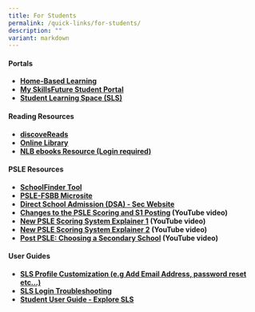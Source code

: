 ```yaml
---
title: For Students
permalink: /quick-links/for-students/
description: ""
variant: markdown
---
```

#### Portals

* [**Home-Based Learning**](https://sites.google.com/moe.edu.sg/gesps-hbl/home?authuser=1)
* [**My SkillsFuture Student Portal**](https://www.myskillsfuture.gov.sg/content/student/en/primary.html)
* [**Student Learning Space (SLS)**](https://vle.learning.moe.edu.sg/login)


#### Reading Resources

*   [**discoveReads**](http://www.nlb.gov.sg/discovereads/)
*   [**Online Library**](https://schoolibrary.moe.edu.sg/ganengsengpri/cgi-bin/spydus.exe/MSGTRN/WPAC/HOME)
*   [**NLB ebooks Resource (Login required)**](http://eresources.nlb.gov.sg/main/Browse?browseBy=children)

#### PSLE Resources

*   [**SchoolFinder Tool**](https://moe.gov.sg/schoolfinder)
*   [**PSLE-FSBB Microsite**](https://go.gov.sg/pslefsbb)
*   [**Direct School Admission (DSA) - Sec Website**](https://www.moe.gov.sg/dsa-sec)
*   **[Changes to the PSLE Scoring and S1 Posting](https://www.youtube.com/watch?v=XNhLvEk_B90&t=12s) (YouTube video)**
*   **[New PSLE Scoring System Explainer 1](https://go.gov.sg/psle-explainer-1) (YouTube video)**
*   **[New PSLE Scoring System Explainer 2](https://go.gov.sg/psle-explainer-2) (YouTube video)**
*   **[Post PSLE: Choosing a Secondary School](https://go.gov.sg/postpsle-choosing-a-secondary-school) (YouTube video)**

#### User Guides
* [**SLS Profile Customization (e.g Add Email Address, password reset etc...)**](https://www.learning.moe.edu.sg/student-user-guide/customise/set-password-reset-email-address/)
* [**SLS Login Troubleshooting**](https://www.learning.moe.edu.sg/login-troubleshooting/authentication/index/)
* [**Student User Guide - Explore SLS**](https://www.learning.moe.edu.sg/student-user-guide/index/)